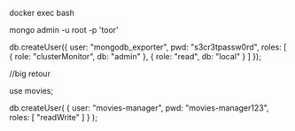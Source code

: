 docker exec bash

mongo admin -u root -p 'toor'

db.createUser({
    user: "mongodb_exporter",
    pwd: "s3cr3tpassw0rd",
    roles: [
        { role: "clusterMonitor", db: "admin" },
        { role: "read", db: "local" }
    ]
});

//big retour

use movies;

db.createUser(
   {
     user: "movies-manager",
     pwd: "movies-manager123",
     roles: [ "readWrite" ]
   }
);


